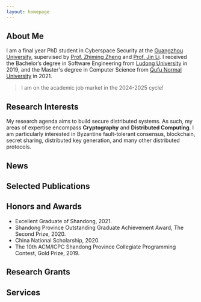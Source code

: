 ```yaml
---
layout: homepage
---
```


## About Me

I am a final year PhD student in Cyberspace Security at the [Guangzhou University](http://www.gzhu.edu.cn/), supervised by [Prof. Zhiming Zheng](https://iai.buaa.edu.cn/info/1013/1088.htm) and [Prof. Jin Li](http://www.gzhu.edu.cn/info/1112/17557.htm). I received the Bachelor’s degree in Software Engineering from [Ludong University](https://www.ldu.edu.cn/) in 2019, and the Master's degree in Computer Science from [Qufu Normal University](https://www.qfnu.edu.cn/) in 2021. 


> I am on the academic job market in the 2024-2025 cycle!



## Research Interests

My research agenda aims to build secure distributed systems. As such, my areas of expertise encompass **Cryptography** and **Distributed Computing**. I am particularly interested in Byzantine fault-tolerant consensus, blockchain, secret sharing, distributed key generation, and many other distributed protocols.



## News

<!--

- *2024.08* &nbsp; One paper has been accepted by ICA3PP 2024. Congratulations to Shunliang!

- *2024.03* &nbsp; [One paper](https://ieeexplore.ieee.org/abstract/document/10480712/) has been accepted by IEEE TIFS. Congratulations to Guoyu!
-->


## Selected Publications


<!--
- [Sweeper: Breaking the Validity-Latency Tradeoff in Asynchronous Common Subset](https://ieeexplore.ieee.org/abstract/document/10480712/)\\
  **Guoyu Yang**, Chang Chen, [Qi Chen](http://ai.gzhu.edu.cn/info/1223/1093.htm), Jianan Jiang, [Jin Li](http://ai.gzhu.edu.cn/info/1223/1091.htm), and [Debiao He](https://blockchain.whu.edu.cn/info/1121/3091.htm).\\
  <span style="color: #de724e;">IEEE Transactions on Information Forensics and Security, 2024. (**CCF A**)</span>
 -->


## Honors and Awards
- Excellent Graduate of Shandong, 2021.
- Shandong Province Outstanding Graduate Achievement Award, The Second Prize, 2020.
- China National Scholarship, 2020.
- The 10th ACM/ICPC Shandong Province Collegiate Programming Contest, Gold Prize, 2019.

## Research Grants
<!--
- Key Program of the National Natural Science Foundation of China, Research on Fundamental Theories and Methods for Data Sharing and Privacy-Preserving Computation in Smart Internet of Things, 2024.01-2027.12, Participants.
- National Key Research and Development Program of China, Key Cryptography Theory and System Design of Blockchain System, 2022.01-2026.12, Participants.
- National Key Research and Development Program of China, Security Analysis and Enhancement Technology for Key Mechanisms of Blockchain, 2020.11-2023.10, Participants.
-->
## Services
<!--
- **Journal Reviewer:** IEEE Transactions on Computers, Information Sciences, World Wide Web, International Journal of Intelligent Systems, Cluster Computing, Peer-to-Peer Networking and Applications, Computers and Electrical Engineering.

- **Conference Reviewer:** International Conference on Artificial Intelligence Security and Privacy (AIS&P).
-->






